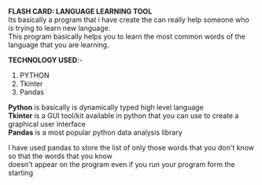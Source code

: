 **FLASH CARD: LANGUAGE LEARNING TOOL**<br />
Its basically a program that i have create the can really help someone who is trying to learn new language. <br />
This program basically helps you to learn the most common words of the language that you are learning.<br />

**TECHNOLOGY USED**:-
1. PYTHON
2. Tkinter
3. Pandas

**Python** is basically is dynamically typed high level language<br />
**Tkinter** is a GUI tool/kit available in python that you can use to create a graphical user interface<br />
**Pandas** is a most popular python data analysis library<br />

I have used pandas to store the list of only those words that you don't know so that the words that you know <br />
doesn't appear on the program even if you run your program form the starting

